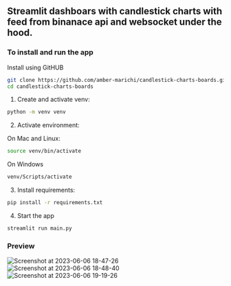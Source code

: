 ## Streamlit dashboars with candlestick charts with feed from binanace api and websocket under the hood.

### To install and run the app

Install using GitHUB
```sh
git clone https://github.com/amber-marichi/candlestick-charts-boards.git
cd candlestick-charts-boards
```

1. Create and activate venv:
```sh
python -m venv venv
```

2. Activate environment:

On Mac and Linux:
```sh
source venv/bin/activate
```
On Windows
```sh
venv/Scripts/activate
```

3. Install requirements:

```sh
pip install -r requirements.txt
```

4. Start the app
```sh
streamlit run main.py
```

### Preview
![Screenshot at 2023-06-06 18-47-26](https://github.com/amber-marichi/candlestick-charts-boards/assets/72259870/8e41b07e-63e1-43a1-8f4f-5d56e16fe0fb)
![Screenshot at 2023-06-06 18-48-40](https://github.com/amber-marichi/candlestick-charts-boards/assets/72259870/6eff4fa8-e0e6-4ed3-9a8e-1fd84e2e9ba8)
![Screenshot at 2023-06-06 19-19-26](https://github.com/amber-marichi/candlestick-charts-boards/assets/72259870/d8cc6bdc-0dd8-43fc-a346-54d5d0816f38)
